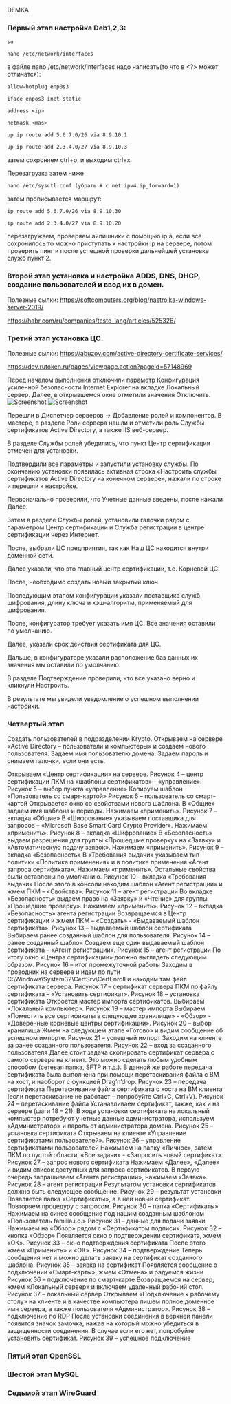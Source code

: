 DEMKA

### **Первый этап** настройка Deb1,2,3:
    
    su

    nano /etc/network/interfaces
в файле nano /etc/network/interfaces надо написать(то что в <?> может отличатся):

    allow-hotplug enp0s3

    iface enpos3 inet static

    address <ip>

    netmask <mas>

    up ip route add 5.6.7.0/26 via 8.9.10.1
    
    up ip route add 2.3.4.0/27 via 8.9.10.3
    
затем сохроняем ctrl+o, и выходим ctrl+x

Перезагрузка затем ниже

    nano /etc/sysctl.conf (убрать # с net.ipv4.ip_forward=1)

затем прописывается маршрут:

    ip route add 5.6.7.0/26 via 8.9.10.30

    ip route add 2.3.4.0/27 via 8.9.10.20

перезагружаем, проверяем айпишники с помощью ip a, если всё сохронилось то можно приступать к настройки ip на сервере, потом проверить пинг и после успешной проверки дальнейшей установке служб пункт 2.

### **Второй этап** установка и настройка ADDS, DNS, DHCP, создание пользователей и ввод их в домен.

Полезные сылки: https://softcomputers.org/blog/nastroika-windows-server-2019/

https://habr.com/ru/companies/testo_lang/articles/525326/

### **Третий этап** установка ЦС. 

Полезные сылки: https://abuzov.com/active-directory-certificate-services/

https://dev.rutoken.ru/pages/viewpage.action?pageId=57148969


Перед началом выполнения отключили параметр Конфигурация усиленной безопасности Internet Explorer на вкладке Локальный сервер. Далее, в открывшемся окне отметили значения Отключить.
![Screenshot](https://github.com/NatyaCool/demka/blob/main/1.png) ![Screenshot](https://github.com/NatyaCool/demka/blob/main/2.png)

Перешли в Диспетчер серверов -> Добавление ролей и компонентов. В мастере, в разделе Роли сервера нашли и отметили роль Службы сертификатов Active Directory, а также IIS веб-сервер.

В разделе Службы ролей убедились, что пункт Центр сертификации отмечен для установки.

Подтвердили все параметры и запустили установку службы. По окончанию установки появилась активная строка «Настроить службы сертификатов Active Directory на конечном сервере», нажали по строке и перешли к настройке.

Первоначально проверили, что Учетные данные введены, после нажали Далее.

Затем в разделе Службы ролей, установили галочки рядом с параметром Центр сертификации и Служба регистрации в центре сертификации через Интернет.

После, выбрали ЦС предприятия, так как Наш ЦС находится внутри доменной сети.

Далее указали, что это главный центр сертификации, т.е. Корневой ЦС.

После, необходимо создать новый закрытый ключ.

Последующим этапом конфигурации указали поставщика служб шифрования, длину ключа и хэш-алгоритм, применяемый для шифрования.

После, конфигуратор требует указать имя ЦС. Все значения оставили по умолчанию.

Далее, указали срок действия сертификата для ЦС.

Дальше, в конфигураторе указали расположение баз данных их значения мы оставили по умолчанию.
 
В разделе Подтверждение проверили, что все указано верно и кликнули Настроить.
 
В результате мы увидели уведомление о успешном выполнении настройки.
 



### **Четвертый этап** 

Создать пользователей в подразделении Krypto. Открываем на сервере «Active Directory – пользователи и компьютеры» и создаем нового пользователя. Задаем имя пользователю домена. Задаем пароль и снимаем галочки, если они есть.

Открываем «Центр сертификации» на сервере.
Рисунок 4 – центр сертификации
ПКМ на «шаблоны сертификатов» - «управление».
Рисунок 5 – выбор пункта «управление»
Копируем шаблон «Пользователь со смарт-картой»
Рисунок 6 – пользователь со смарт-картой
Открывается окно со свойствами нового шаблона. В «Общие» задаем
имя шаблона и периоды. Нажимаем «применить».
Рисунок 7 – вкладка «Общие»
В «Шифрование» указываем поставщика для запросов – «Microsoft Base
Smart Card Crypto Provider». Нажимаем «применить».
Рисунок 8 – вкладка «Шифрование»
В «Безопасность» выдаем разрешения для группы «Прошедшие
проверку» на «Заявку» и «Автоматическую подачу заявок». Нажимаем
«применить».
Рисунок 9 – вкладка «Безопасность»
В «Требования выдачи» указываем тип политики «Политика
применения» и в политике применения «Агент запроса сертификата».
Нажимаем «применить». Остальные свойства были оставлены по умолчанию.
Рисунок 10 – вкладка «Требования выдачи»
После этого в консоли находим шаблон «Агент регистрации» и жмем
ПКМ – «Свойства».
Рисунок 11 – агент регистрации
Во вкладке «Безопасность» выдаем право на «Заявку» и «Чтение» для
группы «Прошедшие проверку». Нажимаем «применить».
Рисунок 12 – вкладка «Безопасность» агента регистрации
Возвращаемся в Центр сертификации и жмем ПКМ – «Создать» -
«Выдаваемый шаблон сертификата».
Рисунок 13 – выдаваемый шаблон сертификата
Выбираем ранее созданный шаблон для пользователя.
Рисунок 14 – ранее созданный шаблон
Создаем еще один выдаваемый шаблон сертификата – «Агент
регистрации».
Рисунок 15 – агент регистрации
По итогу окно «Центра сертификации» должно выглядеть следующим
образом.
Рисунок 16 – итог промежуточной работы
Заходим в проводник на сервере и идем по пути
C:\Windows\System32\CertSrv\CertEnroll и находим там файл сертификата
сервера.
Рисунок 17 – сертификат сервера
ПКМ по файлу сертификата – «Установить сертификат».
Рисунок 18 – установка сертификата
Откроется мастер импорта сертификатов. Выбираем «Локальный компьютер».
Рисунок 19 – мастер импорта
Выбираем «Поместить все сертификаты в следующее хранилище» -
«Обзор» - «Доверенные корневые центры сертификации».
Рисунок 20 – выбор хранилища
Жмем на следующем этапе «Готово» и видим сообщение об успешном
импорте.
Рисунок 21 – успешный импорт
Заходим на клиенте за ранее созданного пользователя.
Рисунок 22 – вход за созданного пользователя
Далее стоит задача скопировать сертификат сервера с самого сервера на
клиент. Это можно сделать любым удобным способом (сетевая папка, SFTP и
т.д.). В данной же работе передача сертификата была выполнена при помощи
перетаскивания файла с ВМ на хост, и наоборот с функцией Drag’n’drop.
Рисунок 23 – передача сертификата
Перетаскивание файла сертификата с хоста на ВМ клиента (если
перетаскивание не работает – попробуйте Ctrl+C, Ctrl+V).
Рисунок 24 – перетаскивание файла
Устанавливаем сертификат, также, как и на сервере (шаги 18 – 21).
В ходе установки сертификата на локальный компьютер потребуют учетные
данные администратора, используем «Администратор» и пароль от
администратора домена.
Рисунок 25 – установка сертификата
Открываем на клиенте «Управление сертификатами пользователей».
Рисунок 26 – управление сертификатами пользователей
Нажимаем на папку «Личное», затем ПКМ по пустой области, «Все
задачи» - «Запросить новый сертификат».
Рисунок 27 – запрос нового сертификата
Нажимаем «Далее», «Далее» и видим список доступных для запроса
сертификатов. В первую очередь запрашиваем «Агента регистрации»,
нажимаем «Заявка».
Рисунок 28 – агент регистрации
Результатом установки сертификатов должно быть следующее сообщение.
Рисунок 29 – результат установки
Появляется папка «Сертификаты», а в ней новый сертификат.
Повторяем процедуру с запросом.
Рисунок 30 – папка «Сертификаты»
Нажимаем на синее сообщение под нашим созданным шаблоном
«Пользователь familia.i.o.»
Рисунок 31 – данные для подачи заявки
Нажимаем на «Обзор» рядом с «Сертификатом подписи».
Рисунок 32 – кнопка «Обзор»
Появляется окно о подтверждении сертификата, жмем «ОК».
Рисунок 33 – окно подтверждения сертификата
После этого жмем «Применить» и «ОК».
Рисунок 34 – подтверждение
Теперь сообщения нет и можно делать заявку на сертификат созданного
шаблона.
Рисунок 35 – заявка на сертификат
Появляется сообщение о подключении «Смарт-карты», жмем «Отмена» и
радуемся жизни
Рисунок 36 – подключение по смарт-карте
Возвращаемся на сервер, жмем «Локальный сервер» и включаем
удаленный рабочий стол.
Рисунок 37 – локальный сервер
Открываем «Подключение к рабочему столу» на клиенте и в качестве
компьютера пишем полное доменное имя сервера, а также пользователя
«Администратор».
Рисунок 38 – подключение по RDP
После установки соединения в верхней панели появится значок замочка,
нажав на который можно убедиться в защищенности соединения. В случае
если его нет, попробуйте установить сертификат.
Рисунок 39 – успешное подключение


### **Пятый этап OpenSSL** 

### **Шестой этап MySQL** 

### **Седьмой этап WireGuard** 
